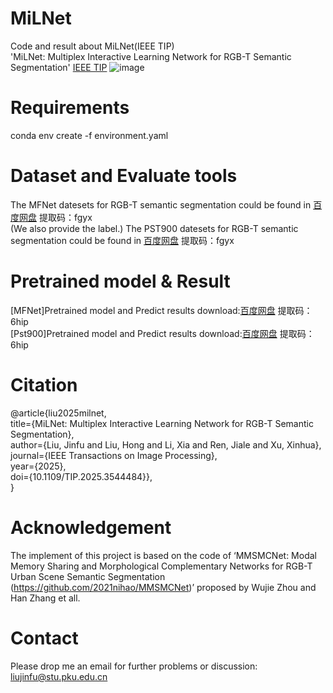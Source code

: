 # MiLNet
Code and result about MiLNet(IEEE TIP)<br>
'MiLNet: Multiplex Interactive Learning Network for RGB-T Semantic Segmentation' [IEEE TIP](https://ieeexplore.ieee.org/document/10908980)
![image](![image](https://github.com/user-attachments/assets/ae6bf540-e401-4551-8a37-cc9246762023.png)
)

# Requirements
conda env create -f environment.yaml

# Dataset and Evaluate tools

 The MFNet datesets for RGB-T semantic segmentation could be found in [百度网盘](https://pan.baidu.com/s/1dpPoEnEz4lj1jm6aD7803A) 提取码：fgyx <br>
 (We also provide the label.)
 The PST900 datesets for RGB-T semantic segmentation could be found in [百度网盘](https://pan.baidu.com/s/1dpPoEnEz4lj1jm6aD7803A) 提取码：fgyx <br>

# Pretrained model & Result
[MFNet]Pretrained model and Predict results download:[百度网盘](https://pan.baidu.com/s/1RWXgDRAdH70Bx3yRULvgxg)  提取码：6hip <br>
[Pst900]Pretrained model and Predict results download:[百度网盘](https://pan.baidu.com/s/1RWXgDRAdH70Bx3yRULvgxg)  提取码：6hip <br>

# Citation
@article{liu2025milnet, <br>
  title={MiLNet: Multiplex Interactive Learning Network for RGB-T Semantic Segmentation}, <br>
  author={Liu, Jinfu and Liu, Hong and Li, Xia and Ren, Jiale and Xu, Xinhua}, <br>
  journal={IEEE Transactions on Image Processing}, <br>
  year={2025}, <br>
  doi={10.1109/TIP.2025.3544484}}, <br>
}

# Acknowledgement
The implement of this project is based on the code of ‘MMSMCNet: Modal Memory Sharing and Morphological Complementary Networks for RGB-T Urban Scene Semantic Segmentation (https://github.com/2021nihao/MMSMCNet)’ proposed by Wujie Zhou and Han Zhang et all.

# Contact
Please drop me an email for further problems or discussion: liujinfu@stu.pku.edu.cn

